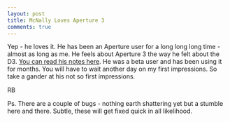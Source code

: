 ```yaml
---
layout: post
title: McNally Loves Aperture 3
comments: true
---
```

Yep - he loves it. He has been an Aperture user for a long long long time - almost as long as me. He feels about Aperture 3 the way he felt about the D3. <a href="http://www.joemcnally.com/blog/2010/02/09/aperture-3-was-my-idea/?utm_source=feedburner&amp;utm_medium=feed&amp;utm_campaign=Feed%3A+joemcnally+%28Joe+McNally%27s+Blog%29">You can read his notes here</a>. He was a beta user and has been using it for months. You will have to wait another day on my first impressions. So take a gander at his not so first impressions.

RB

Ps. There are a couple of bugs - nothing earth shattering yet but a stumble here and there. Subtle, these will get fixed quick in all likelihood.